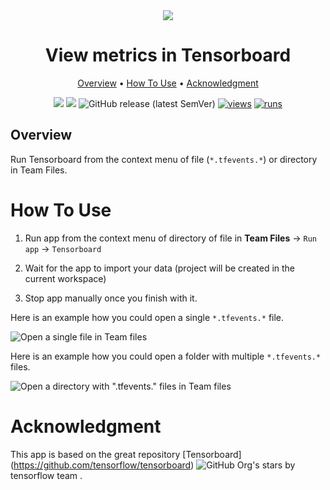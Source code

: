 <div align="center" markdown>
<img src="https://user-images.githubusercontent.com/12828725/228066998-7bd39e8a-562e-431e-a1b7-5940007f0ae7.jpg">

# View metrics in Tensorboard

<p align="center">
  <a href="#Overview">Overview</a> •
  <a href="#How-To-Use">How To Use</a> • 
  <a href="#Acknowledgment">Acknowledgment</a>
</p>

[![](https://img.shields.io/badge/supervisely-ecosystem-brightgreen)](https://ecosystem.supervisely.com)
[![](https://img.shields.io/badge/slack-chat-green.svg?logo=slack)](https://supervisely.com/slack)
![GitHub release (latest SemVer)](https://img.shields.io/github/v/release/supervisely-ecosystem/tensorboard-logs-viewer)
[![views](https://app.supervisely.com/img/badges/views/supervisely-ecosystem/tensorboard-logs-viewer.png)](https://supervisely.com)
[![runs](https://app.supervisely.com/img/badges/runs/supervisely-ecosystem/tensorboard-logs-viewer.png)](https://supervisely.com)

</div>

## Overview

Run Tensorboard from the context menu of file (`*.tfevents.*`) or directory in Team Files.

# How To Use

1. Run app from the context menu of directory of file in **Team Files** -> `Run app` -> `Tensorboard`

2. Wait for the app to import your data (project will be created in the current workspace)

3. Stop app manually once you finish with it.

Here is an example how you could open a single `*.tfevents.*` file.

![Open a single file in Team files](https://user-images.githubusercontent.com/12828725/228075685-2946d65c-bba9-4a7e-90f7-66ee1cf5f77e.gif)

Here is an example how you could open a folder with multiple `*.tfevents.*` files.

![Open a directory with "*.tfevents.*" files in Team files](https://user-images.githubusercontent.com/78355358/236174364-af95b686-e355-4fd1-92c9-69331f72893d.gif)

# Acknowledgment

This app is based on the great repository [Tensorboard] (https://github.com/tensorflow/tensorboard) ![GitHub Org's stars](https://img.shields.io/github/stars/tensorflow/tensorboard?style=social) by tensorflow team .
